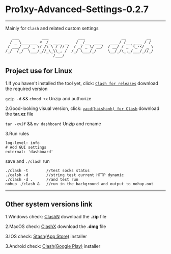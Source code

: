 # Pro1xy-Advanced-Settings-0.2.7
---------------------------

Mainly for `Clash` and related custom settings

       ___          ___             ___                __         __ 
      / _ \_______ <  /_ ____ __   / _/__  ____   ____/ /__ ____ / / 
     / ___/ __/ _ \/ /\ \ / // /  / _/ _ \/ __/  / __/ / _ `(_-</ _ \
    /_/  /_/  \___/_//_\_\\_, /  /_/ \___/_/     \__/_/\_,_/___/_//_/
                         /___/                                          
## Project use for Linux
1.If you haven't installed the tool yet, click: [`Clash for releases`](https://github.com/Dreamacro/clash/releases) download the required version

`gzip -d` && `chmod +x` Unzip and authorize

2.Good-looking visual version, click: [`yacd(haishanh) for Clash`](https://github.com/haishanh/yacd/releases/) download the **tar.xz** file

`tar -xvJf` && `mv dashboard` Unzip and rename

3.Run rules

    log-level: info
    # Add GUI settings
    external: 'dashboard'
save and `./clash` run

    ./clash -t        //test socks status
    ./calsh -d        //string test current HTTP dynamic
    ./clash -d .      //and test run
    nohup ./clash &   //run in the background and output to nohup.out

---------------------------
## Other system versions link
1.Windows check: [ClashN](https://github.com/2dust/clashN/releases) download the **.zip** file

2.MacOS check: [ClashX](https://github.com/yichengchen/clashX/releases) download the **.dmg** file

3.IOS check: [Stash(App Store)](https://apps.apple.com/tw/app/stash/id1596063349) installer

3.Android check: [Clash(Google Play)](https://play.google.com/store/apps/details?id=com.github.kr328.clash&hl=zh&gl=US&pli=1) installer
